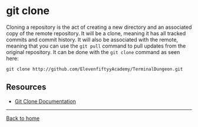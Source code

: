 # git clone
Cloning a repository is the act of creating a new directory and an associated copy of the remote repository. It will be a clone, meaning it has all tracked commits and commit history. 
It will also be associated with the remote, meaning that you can use the `git pull` command to pull updates from the original repository.
It can be done with the `git clone` command as seen here:
```
git clone http://github.com/ElevenfiftyyAcademy/TerminalDungeon.git
```
## Resources
- [Git Clone Documentation](https://git-scm.com/docs/git-clone)
---
[Back to home](../README.md)
